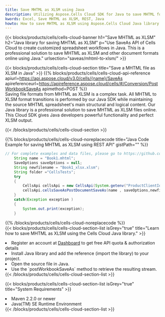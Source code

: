 ```yaml
---
title: Save MHTML as XLSM using Java 
description: Utilizing Aspose.Cells Cloud SDK for Java to save MHTML format file as XLSM format file. 
kwords: Excel, Save MHTML as XLSM, REST, Java
howto: How to save MHTML as XLSM using Aspose.Cells Cloud Java library.
---
```



{{< blocks/products/cells/cells-cloud-banner h1="Save MHTML as XLSM" h2="Java library for saving MHTML as XLSM" p="Use SaveAs API of Cells Cloud to create customized spreadsheet workflows in Java. This is a professional solution to save MHTML as XLSM and other document formats online using Java." urlsection="saveas/mhtml-to-xlsm/" >}}

{{< blocks/products/cells/cells-cloud-section  title="Save a MHTML file as XLSM in Java" >}}
{{% blocks/products/cells/cells-cloud-api-reference  apiurl=https://api.aspose.cloud/v3.0/cells/{name}/SaveAs  apireferenceurl=https://apireference.aspose.cloud/cells/#/Conversion/PostWorkbookSaveAs  apimethod=POST %}}
<br/>
Saving file formats from MHTML as XLSM is a complex task. All MHTML to XLSM format transitions is performed by our Java SDK while maintaining the source MHTML spreadsheet's main structural and logical content. Our Java library is a professional solution to save MHTML as XLSM files online. This Cloud SDK gives Java developers powerful functionality and perfect XLSM output.

{{< /blocks/products/cells/cells-cloud-section >}}

{{% blocks/products/cells/cells-cloud-noreplacecode title="Java Code Example for saving MHTML as XLSM using REST API" gistPath="" %}}
  
```java
// For complete examples and data files, please go to https://github.com/aspose-cells-cloud/aspose-cells-cloud-java/
    String name = "Book1.mhtml";
    SaveOptions saveOptions = null;
    String newfilename = "Book1_xlsx.xlsm";
    String folder ="CellsTests";
    try 
    {
        CellsApi cellsApi = new CellsApi(System.getenv("ProductClientId"), System.getenv("ProductClientSecret"));
        cellsApi.cellsSaveAsPostDocumentSaveAs(name , saveOptions,newfilename,false,false,folder,null,null,null,true);                       
    }
    catch(Exception exception )
    {
        System.out.print(exception);
    }
```
  
{{% /blocks/products/cells/cells-cloud-noreplacecode  %}}
<br/>
{{< blocks/products/cells/cells-cloud-section-list isGrey="true"  title="Learn how to save MHTML as XLSM using the Cells Cloud Java library." >}}
<li>Register an account at <a href="https://dashboard.aspose.cloud/">Dashboard</a> to get free API quota & authorization details</li>
<li>Install Java library and add the reference (import the library) to your project.</li>
<li>Open the source file in Java.</li>
<li>Use the `postWorkbookSaveAs` method to retrieve the resulting stream.</li>
{{< /blocks/products/cells/cells-cloud-section-list >}}

{{< blocks/products/cells/cells-cloud-section-list isGrey="true"  title="System Requirements" >}}
<li>Maven 2.2.0 or newer</li>
<li>Java(TM) SE Runtime Environment</li>
{{< /blocks/products/cells/cells-cloud-section-list >}}
